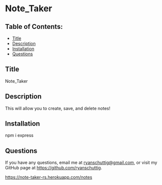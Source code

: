 # Note_Taker
  ## Table of Contents:
  - [Title](#Title)
  - [Description](#Description)
  - [Installation](#Installation)
  - [Questions](#Questions)

  ## Title
  Note_Taker
  ## Description
  This will allow you to create, save, and delete notes!
  ## Installation
  npm i express
  ## Questions
  If you have any questions, email me at ryanschuttig@gmail.com, or visit my GitHub page at https://github.com/ryanschuttig.

  https://note-taker-rs.herokuapp.com/notes